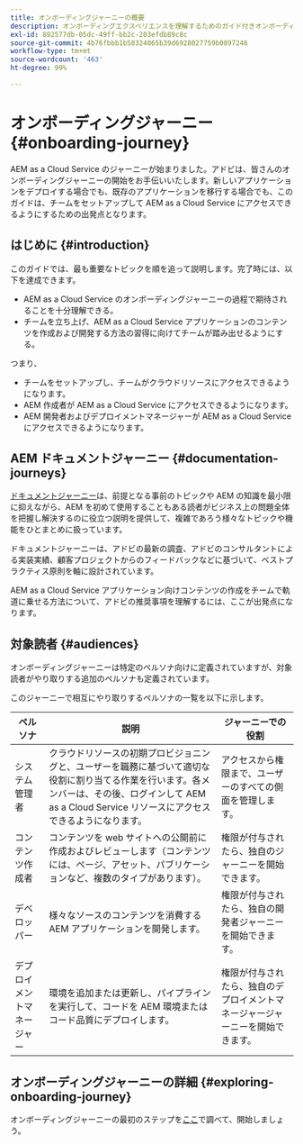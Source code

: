 ```yaml
---
title: オンボーディングジャーニーの概要
description: オンボーディングエクスペリエンスを理解するためのガイド付きオンボーディングジャーニーの概要について説明します。
exl-id: 892577db-05dc-49ff-bb2c-203efdb89c8c
source-git-commit: 4b76fbbb1b58324065b39d6928027759b0897246
workflow-type: tm+mt
source-wordcount: '463'
ht-degree: 99%

---
```


# オンボーディングジャーニー {#onboarding-journey}

AEM as a Cloud Service のジャーニーが始まりました。アドビは、皆さんのオンボーディングジャーニーの開始をお手伝いいたします。新しいアプリケーションをデプロイする場合でも、既存のアプリケーションを移行する場合でも、このガイドは、チームをセットアップして AEM as a Cloud Service にアクセスできるようにするための出発点となります。

## はじめに {#introduction}

このガイドでは、最も重要なトピックを順を追って説明します。完了時には、以下を達成できます。

* AEM as a Cloud Service のオンボーディングジャーニーの過程で期待されることを十分理解できる。
* チームを立ち上げ、AEM as a Cloud Service アプリケーションのコンテンツを作成および開発する方法の習得に向けてチームが踏み出せるようにする。

つまり、

* チームをセットアップし、チームがクラウドリソースにアクセスできるようになります。
* AEM 作成者が AEM as a Cloud Service にアクセスできるようになります。
* AEM 開発者およびデプロイメントマネージャーが AEM as a Cloud Service にアクセスできるようになります。

## AEM ドキュメントジャーニー {#documentation-journeys}

[ドキュメントジャーニー](/help/journey-documentation/documentation-journeys.md)は、前提となる事前のトピックや AEM の知識を最小限に抑えながら、AEM を初めて使用することもある読者がビジネス上の問題全体を把握し解決するのに役立つ説明を提供して、複雑であろう様々なトピックや機能をひとまとめに扱っています。

ドキュメントジャーニーは、アドビの最新の調査、アドビのコンサルタントによる実装実績、顧客プロジェクトからのフィードバックなどに基づいて、ベストプラクティス原則を軸に設計されています。

AEM as a Cloud Service アプリケーション向けコンテンツの作成をチームで軌道に乗せる方法について、アドビの推奨事項を理解するには、ここが出発点になります。

## 対象読者 {#audiences}

オンボーディングジャーニーは特定のペルソナ向けに定義されていますが、対象読者がやり取りする追加のペルソナも定義されています。

このジャーニーで相互にやり取りするペルソナの一覧を以下に示します。

| ペルソナ | 説明 | ジャーニーでの役割 |
|---|---|---|
| システム管理者 | クラウドリソースの初期プロビジョニングと、ユーザーを職務に基づいて適切な役割に割り当てる作業を行います。各メンバーは、その後、ログインして AEM as a Cloud Service リソースにアクセスできるようになります。 | アクセスから権限まで、ユーザーのすべての側面を管理します。 |
| コンテンツ作成者 | コンテンツを web サイトへの公開前に作成およびレビューします（コンテンツには、ページ、アセット、パブリケーションなど、複数のタイプがあります）。 | 権限が付与されたら、独自のジャーニーを開始できます。 |
| デベロッパー | 様々なソースのコンテンツを消費する AEM アプリケーションを開発します。 | 権限が付与されたら、独自の開発者ジャーニーを開始できます。 |
| デプロイメントマネージャー | 環境を追加または更新し、パイプラインを実行して、コードを AEM 環境またはコード品質にデプロイします。 | 権限が付与されたら、独自のデプロイメントマネージャージャーニーを開始できます。 |

## オンボーディングジャーニーの詳細 {#exploring-onboarding-journey}

オンボーディングジャーニーの最初のステップを[ここ](/help/journey-onboarding/sysadmin/get-started-onboarding-journey.md)で調べて、開始しましょう。

